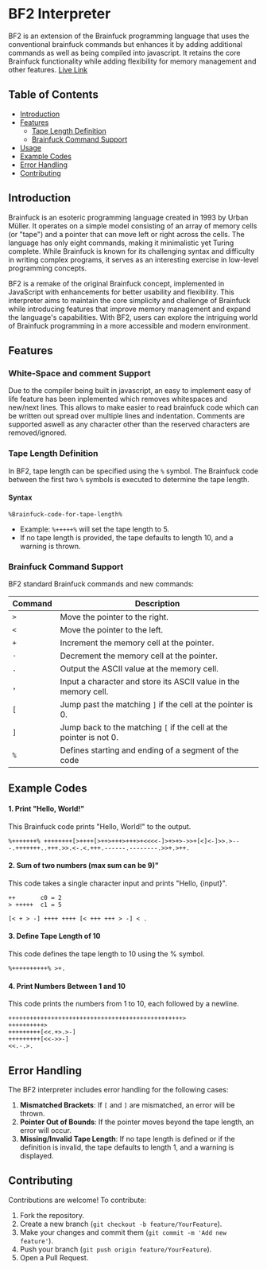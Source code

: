 # BF2 Interpreter

BF2 is an extension of the Brainfuck programming language that uses the conventional brainfuck commands but enhances it by adding additional commands as well as being compiled into javascript. It retains the core Brainfuck functionality while adding flexibility for memory management and other features.
[Live Link](keshav-madhav.github.io/Making-BF2/)

## Table of Contents

- [Introduction](#introduction)
- [Features](#features)
  - [Tape Length Definition](#tape-length-definition)
  - [Brainfuck Command Support](#brainfuck-command-support)
- [Usage](#usage)
- [Example Codes](#example-codes)
- [Error Handling](#error-handling)
- [Contributing](#contributing)

## Introduction

Brainfuck is an esoteric programming language created in 1993 by Urban Müller. It operates on a simple model consisting of an array of memory cells (or "tape") and a pointer that can move left or right across the cells. The language has only eight commands, making it minimalistic yet Turing complete. While Brainfuck is known for its challenging syntax and difficulty in writing complex programs, it serves as an interesting exercise in low-level programming concepts.

BF2 is a remake of the original Brainfuck concept, implemented in JavaScript with enhancements for better usability and flexibility. This interpreter aims to maintain the core simplicity and challenge of Brainfuck while introducing features that improve memory management and expand the language's capabilities. With BF2, users can explore the intriguing world of Brainfuck programming in a more accessible and modern environment.


## Features

### White-Space and comment Support

Due to the compiler being built in javascript, an easy to implement easy of life feature has been inplemented which removes whitespaces and new/next lines. This allows to make easier to read brainfuck code which can be written out spread over multiple lines and indentation.
Comments are supported aswell as any character other than the reserved characters are removed/ignored.

### Tape Length Definition

In BF2, tape length can be specified using the `%` symbol. The Brainfuck code between the first two `%` symbols is executed to determine the tape length.

#### Syntax

```bf
%Brainfuck-code-for-tape-length%
```

- Example: `%+++++%` will set the tape length to 5.
- If no tape length is provided, the tape defaults to length 10, and a warning is thrown.

### Brainfuck Command Support

BF2 standard Brainfuck commands and new commands:

| Command | Description                                                      |
|---------|------------------------------------------------------------------|
| `>`     | Move the pointer to the right.                                   |
| `<`     | Move the pointer to the left.                                    |
| `+`     | Increment the memory cell at the pointer.                        |
| `-`     | Decrement the memory cell at the pointer.                        |
| `.`     | Output the ASCII value at the memory cell.                       |
| `,`     | Input a character and store its ASCII value in the memory cell.  |
| `[`     | Jump past the matching `]` if the cell at the pointer is 0.      |
| `]`     | Jump back to the matching `[` if the cell at the pointer is not 0.|
| `%`     | Defines starting and ending of a segment of the code             |

## Example Codes

#### 1. Print "Hello, World!"

This Brainfuck code prints "Hello, World!" to the output.

```bf
%+++++++% ++++++++[>++++[>++>+++>+++>+<<<<-]>+>+>->>+[<]<-]>>.>---.+++++++..+++.>>.<-.<.+++.------.--------.>>+.>++.
```

#### 2. Sum of two numbers (max sum can be 9)"

This code takes a single character input and prints "Hello, {input}".

```bf
++       c0 = 2
> +++++  c1 = 5

[< + > -] ++++ ++++ [< +++ +++ > -] < .
```

#### 3. Define Tape Length of 10

This code defines the tape length to 10 using the % symbol.

```bf
%++++++++++% >+.
```

#### 4. Print Numbers Between 1 and 10

This code prints the numbers from 1 to 10, each followed by a newline.

```bf
+++++++++++++++++++++++++++++++++++++++++++++++++>
++++++++++>
+++++++++[<<.+>.>-]
+++++++++[<<->>-]
<<.-.>.
```


## Error Handling

The BF2 interpreter includes error handling for the following cases:

1. **Mismatched Brackets**: If `[` and `]` are mismatched, an error will be thrown.
2. **Pointer Out of Bounds**: If the pointer moves beyond the tape length, an error will occur.
3. **Missing/Invalid Tape Length**: If no tape length is defined or if the definition is invalid, the tape defaults to length 1, and a warning is displayed.

## Contributing

Contributions are welcome! To contribute:

1. Fork the repository.
2. Create a new branch (`git checkout -b feature/YourFeature`).
3. Make your changes and commit them (`git commit -m 'Add new feature'`).
4. Push your branch (`git push origin feature/YourFeature`).
5. Open a Pull Request.
